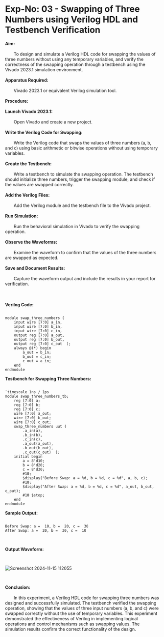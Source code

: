 # Exp-No: 03 - Swapping of Three Numbers using Verilog HDL and Testbench Verification

**Aim:** <br>
<br>
&emsp;&emsp;To design and simulate a Verilog HDL code for swapping the values of three numbers without using any temporary variables, and verify the correctness of the swapping operation through a testbench using the Vivado 2023.1 simulation environment.<br>
<br>
**Apparatus Required:** <br>
 <br>
&emsp;&emsp;Vivado 2023.1 or equivalent Verilog simulation tool.<br>
<br>
**Procedure:** <br>
<br>
**Launch Vivado 2023.1:** <br>
<br>
&emsp;&emsp;Open Vivado and create a new project.<br>
<br>
**Write the Verilog Code for Swapping:** <br>
<br>
&emsp;&emsp;Write the Verilog code that swaps the values of three numbers (a, b, and c) using basic arithmetic or bitwise operations without using temporary variables.<br>
<br>
**Create the Testbench:** <br>
<br>
&emsp;&emsp;Write a testbench to simulate the swapping operation. The testbench should initialize three numbers, trigger the swapping module, and check if the values are swapped correctly.<br>
<br>
**Add the Verilog Files:** <br>
<br>
&emsp;&emsp;Add the Verilog module and the testbench file to the Vivado project.<br>
<br>
**Run Simulation:** <br>
<br>
&emsp;&emsp;Run the behavioral simulation in Vivado to verify the swapping operation.<br>
<br>
**Observe the Waveforms:** <br>
<br>
&emsp;&emsp;Examine the waveform to confirm that the values of the three numbers are swapped as expected.<br>
<br>
**Save and Document Results:** <br>
<br>
&emsp;&emsp;Capture the waveform output and include the results in your report for verification. <br>
<br>
<br>
<br>
**Verilog Code:**
```

module swap_three_numbers (
    input wire [7:0] a_in,
    input wire [7:0] b_in,
    input wire [7:0] c_in,
    output reg [7:0] a_out,
    output reg [7:0] b_out,
    output reg [7:0] c_out  );
    always @(*) begin
        a_out = b_in;
        b_out = c_in;
        c_out = a_in;
    end
endmodule

```
**Testbench for Swapping Three Numbers:**
```

`timescale 1ns / 1ps
module swap_three_numbers_tb;
    reg [7:0] a;
    reg [7:0] b;
    reg [7:0] c;
    wire [7:0] a_out;
    wire [7:0] b_out;
    wire [7:0] c_out;
    swap_three_numbers uut (
        .a_in(a),
        .b_in(b),
        .c_in(c),
        .a_out(a_out),
        .b_out(b_out),
        .c_out(c_out)  );
    initial begin
        a = 8'd10;
        b = 8'd20;
        c = 8'd30;
        #10;
        $display("Before Swap: a = %d, b = %d, c = %d", a, b, c);
        #10;
        $display("After Swap: a = %d, b = %d, c = %d", a_out, b_out, c_out);
        #10 $stop;
    end
endmodule

```
**Sample Output:**
```

Before Swap: a =  10, b =  20, c =  30
After Swap: a =  20, b =  30, c =  10

```
<br>

**Output Waveform:** <br>

<br>

![Screenshot 2024-11-15 112055](https://github.com/user-attachments/assets/cffd2a1f-4feb-440c-98b0-1cde1a3c5f71)

<br>

**Conclusion:** <br>
<br>
&emsp;&emsp;In this experiment, a Verilog HDL code for swapping three numbers was designed and successfully simulated. The testbench verified the swapping operation, showing that the values of three input numbers (a, b, and c) were swapped correctly without the use of temporary variables. This experiment demonstrated the effectiveness of Verilog in implementing logical operations and control mechanisms such as swapping values. The simulation results confirm the correct functionality of the design.
